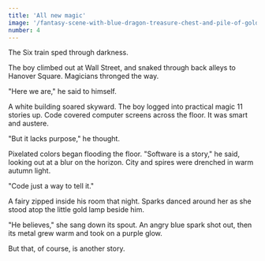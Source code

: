 ```yaml
---
title: 'All new magic'
image: '/fantasy-scene-with-blue-dragon-treasure-chest-and-pile-of-golden-coins-d-illustration-707801968.jpg'
number: 4
---
```


The Six train sped through darkness.

The boy climbed out at Wall Street, and snaked through back alleys to Hanover Square. Magicians thronged the way.

"Here we are," he said to himself. 

A white building soared skyward. The boy logged into practical magic 11 stories up. Code covered computer screens across the floor. It was smart and austere.

"But it lacks purpose," he thought. 

Pixelated colors began flooding the floor. "Software is a story," he said, looking out at a blur on the horizon. City and spires were drenched in warm autumn light. 

"Code just a way to tell it."

A fairy zipped inside his room that night. Sparks danced around her as she stood atop the little gold lamp beside him.

"He believes," she sang down its spout. An angry blue spark shot out, then its metal grew warm and took on a purple glow.

But that, of course, is another story.